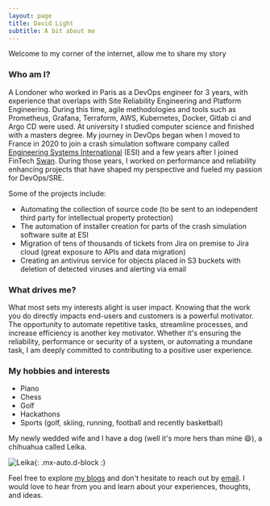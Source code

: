 ```yaml
---
layout: page
title: David Light
subtitle: A bit about me
---
```


Welcome to my corner of the internet, allow me to share my story


### Who am I?
A Londoner who worked in Paris as a DevOps engineer for 3 years, with experience that overlaps with Site Reliability Engineering and Platform Engineering. During this time, agile methodologies and tools such as Prometheus, Grafana, Terraform, AWS, Kubernetes, Docker, Gitlab ci and Argo CD were used. At university I studied computer science and finished with a masters degree. My journey in DevOps began when I moved to France in 2020 to join a crash simulation software company called [Engineering Systems International](https://www.esi-group.com/) (ESI) and a few years after I joined FinTech [Swan](https://www.swan.io/). During those years, I worked on performance and reliability enhancing projects that have shaped my perspective and fueled my passion for DevOps/SRE.

Some of the projects include:
- Automating the collection of source code (to be sent to an independent third party for intellectual property protection)
- The automation of installer creation for parts of the crash simulation software suite at ESI
- Migration of tens of thousands of tickets from Jira on premise to Jira cloud (great exposure to APIs and data migration)
- Creating an antivirus service for objects placed in S3 buckets with deletion of detected viruses and alerting via email

### What drives me?
What most sets my interests alight is user impact. Knowing that the work you do directly impacts end-users and customers is a powerful motivator.  The opportunity to automate repetitive tasks, streamline processes, and increase efficiency is another key motivator. Whether it's ensuring the reliability, performance or security of a system, or automating a mundane task, I am deeply committed to contributing to a positive user experience. 

### My hobbies and interests
- Piano
- Chess
- Golf
- Hackathons
- Sports (golf, skiing, running, football and recently basketball)

My newly wedded wife and I have a dog (well it's more hers than mine 😄), a chihuahua called Leika.

![Leika](https://dtlight.github.io/assets/img/leika.jpg){: .mx-auto.d-block :}

Feel free to explore [my blogs](https://davidlight.io/) and don't hesitate to reach out by [email](mailto:david-light@outlook.com). I would love to hear from you and learn about your experiences, thoughts, and ideas.
